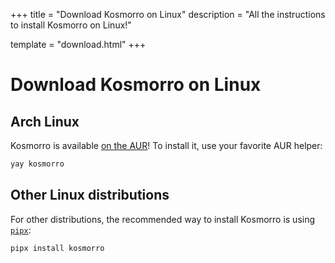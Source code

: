+++
title = "Download Kosmorro on Linux"
description = "All the instructions to install Kosmorro on Linux!"

template = "download.html"
+++

# Download Kosmorro on Linux

## Arch Linux

Kosmorro is available [on the AUR](https://aur.archlinux.org/packages/kosmorro)! To install it, use your favorite AUR helper:

```bash
yay kosmorro
```

## Other Linux distributions

For other distributions, the recommended way to install Kosmorro is using [`pipx`](https://pipx.pypa.io):

```bash
pipx install kosmorro
```
